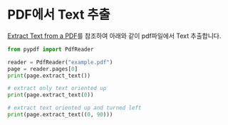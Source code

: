 # PDF에서 Text 추출

[Extract Text from a PDF](https://pypdf.readthedocs.io/en/stable/user/extract-text.html)를 참조하여 아래와 같이 pdf파일에서 Text 추출합니다.

```python
from pypdf import PdfReader

reader = PdfReader("example.pdf")
page = reader.pages[0]
print(page.extract_text())

# extract only text oriented up
print(page.extract_text(0))

# extract text oriented up and turned left
print(page.extract_text((0, 90)))
```

